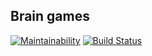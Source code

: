 ## Brain games

[![Maintainability](https://api.codeclimate.com/v1/badges/092d204bafbe4cc5e4f0/maintainability)](https://codeclimate.com/github/Deim-Sha/frontend-project-lvl1/maintainability)
[![Build Status](https://travis-ci.org/Deim-Sha/frontend-project-lvl1.svg?branch=master)](https://travis-ci.org/Deim-Sha/frontend-project-lvl1)
